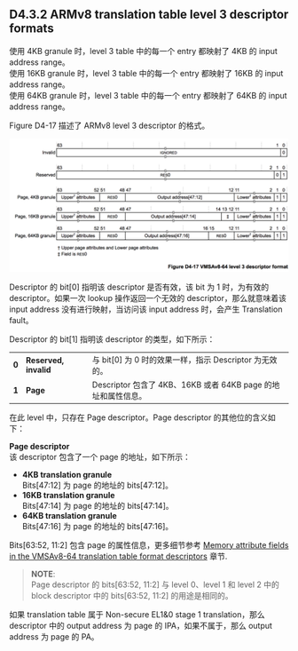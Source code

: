 ## D4.3.2 ARMv8 translation table level 3 descriptor formats

使用 4KB granule 时，level 3 table 中的每一个 entry 都映射了 4KB 的 input address range。  
使用 16KB granule 时，level 3 table 中的每一个 entry 都映射了 16KB 的 input address range。  
使用 64KB granule 时，level 3 table 中的每一个 entry 都映射了 64KB 的 input address range。

Figure D4-17 描述了 ARMv8 level 3 descriptor 的格式。

![](figure_d4_17.png)

Descriptor 的 bit[0] 指明该 descriptor 是否有效，该 bit 为 1 时，为有效的 descriptor。如果一次 lookup 操作返回一个无效的 descriptor，那么就意味着该 input address 没有进行映射，当访问该 input address 时，会产生 Translation fault。  

Descriptor 的 bit[1] 指明该 descriptor 的类型，如下所示：

||||
| -- | -- | -- |
| **0** | **Reserved, invalid** | 与 bit[0] 为 0 时的效果一样，指示 Descriptor 为无效的。 |
| **1** | **Page** | Descriptor 包含了 4KB、16KB 或者 64KB page 的地址和属性信息。|

在此 level 中，只存在 Page descriptor。Page descriptor 的其他位的含义如下：

**Page descriptor**  
该 descriptor 包含了一个 page 的地址，如下所示：

- **4KB translation granule**  
Bits[47:12] 为 page 的地址的 bits[47:12]。  
- **16KB translation granule**  
Bits[47:14] 为 page 的地址的 bits[47:14]。  
- **64KB translation granule**  
Bits[47:16] 为 page 的地址的 bits[47:16]。   

Bits[63:52, 11:2] 包含 page 的属性信息，更多细节参考 [Memory attribute fields in the VMSAv8-64 translation table format descriptors](#) 章节.

> **NOTE**:  
> Page descriptor 的 bits[63:52, 11:2] 与 level 0、level 1 和 level 2 中的 block descriptor 中的 bits[63:52, 11:2] 的用途是相同的。

如果 translation table 属于 Non-secure EL1&0 stage 1 translation，那么 descriptor 中的 output address 为 page 的 IPA，如果不属于，那么 output address 为 page 的 PA。
